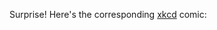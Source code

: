 Surprise! Here's the corresponding [xkcd](https://xkcd.com/) comic:

<img scr="https://imgs.xkcd.com/comics/k_means_clustering.png" width="50%"/>
